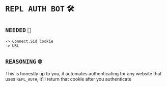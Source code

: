 # `REPL AUTH BOT` `🛠️`
## `NEEDED` `🤖`
```
-> Connect.Sid Cookie
-> URL
```
## `REASONING` `🌐`
This is honestly up to you, it automates authenticating for any website that uses `REPL_AUTH`, it'll return that cookie after you authenticate
